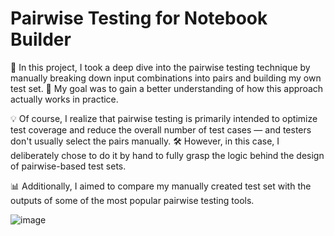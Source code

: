 # Pairwise Testing for Notebook Builder

🧪 In this project, I took a deep dive into the pairwise testing technique by manually breaking down input combinations into pairs and building my own test set.
🎯 My goal was to gain a better understanding of how this approach actually works in practice.

💡 Of course, I realize that pairwise testing is primarily intended to optimize test coverage and reduce the overall number of test cases — and testers don't usually select the pairs manually.
🛠️ However, in this case, I deliberately chose to do it by hand to fully grasp the logic behind the design of pairwise-based test sets.

📊 Additionally, I aimed to compare my manually created test set with the outputs of some of the most popular pairwise testing tools.

![image](https://github.com/user-attachments/assets/cb33b71a-f5c6-4d55-8137-f45114919307)



